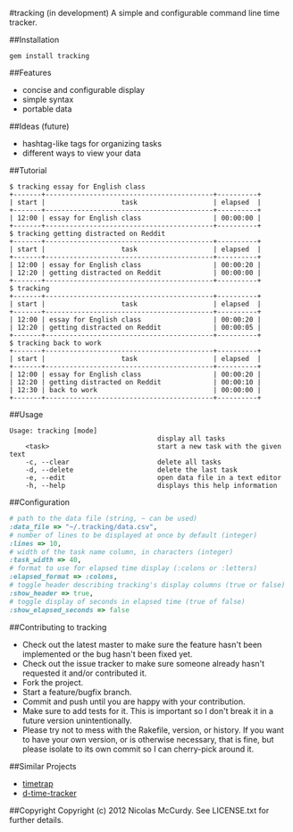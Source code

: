 #tracking (in development)
A simple and configurable command line time tracker.

##Installation

```
gem install tracking
```

##Features
- concise and configurable display
- simple syntax
- portable data

##Ideas (future)
- hashtag-like tags for organizing tasks
- different ways to view your data

##Tutorial
```
$ tracking essay for English class
+-------+------------------------------------------+----------+
| start |                   task                   | elapsed  |
+-------+------------------------------------------+----------+
| 12:00 | essay for English class                  | 00:00:00 |
+-------+------------------------------------------+----------+
$ tracking getting distracted on Reddit
+-------+------------------------------------------+----------+
| start |                   task                   | elapsed  |
+-------+------------------------------------------+----------+
| 12:00 | essay for English class                  | 00:00:20 |
| 12:20 | getting distracted on Reddit             | 00:00:00 |
+-------+------------------------------------------+----------+
$ tracking
+-------+------------------------------------------+----------+
| start |                   task                   | elapsed  |
+-------+------------------------------------------+----------+
| 12:00 | essay for English class                  | 00:00:20 |
| 12:20 | getting distracted on Reddit             | 00:00:05 |
+-------+------------------------------------------+----------+
$ tracking back to work
+-------+------------------------------------------+----------+
| start |                   task                   | elapsed  |
+-------+------------------------------------------+----------+
| 12:00 | essay for English class                  | 00:00:20 |
| 12:20 | getting distracted on Reddit             | 00:00:10 |
| 12:30 | back to work                             | 00:00:00 |
+-------+------------------------------------------+----------+
```

##Usage
```
Usage: tracking [mode]
                                     display all tasks
    <task>                           start a new task with the given text
    -c, --clear                      delete all tasks
    -d, --delete                     delete the last task
    -e, --edit                       open data file in a text editor
    -h, --help                       displays this help information
```

##Configuration
```ruby
# path to the data file (string, ~ can be used)
:data_file => "~/.tracking/data.csv",
# number of lines to be displayed at once by default (integer)
:lines => 10,
# width of the task name column, in characters (integer)
:task_width => 40,
# format to use for elapsed time display (:colons or :letters)
:elapsed_format => :colons,
# toggle header describing tracking's display columns (true or false)
:show_header => true,
# toggle display of seconds in elapsed time (true of false)
:show_elapsed_seconds => false
```

##Contributing to tracking
- Check out the latest master to make sure the feature hasn't been implemented or the bug hasn't been fixed yet.
- Check out the issue tracker to make sure someone already hasn't requested it and/or contributed it.
- Fork the project.
- Start a feature/bugfix branch.
- Commit and push until you are happy with your contribution.
- Make sure to add tests for it. This is important so I don't break it in a future version unintentionally.
- Please try not to mess with the Rakefile, version, or history. If you want to have your own version, or is otherwise necessary, that is fine, but please isolate to its own commit so I can cherry-pick around it.

##Similar Projects
- [timetrap](https://github.com/samg/timetrap)
- [d-time-tracker](https://github.com/DanielVF/d-time-tracker)

##Copyright
Copyright (c) 2012 Nicolas McCurdy. See LICENSE.txt for
further details.
